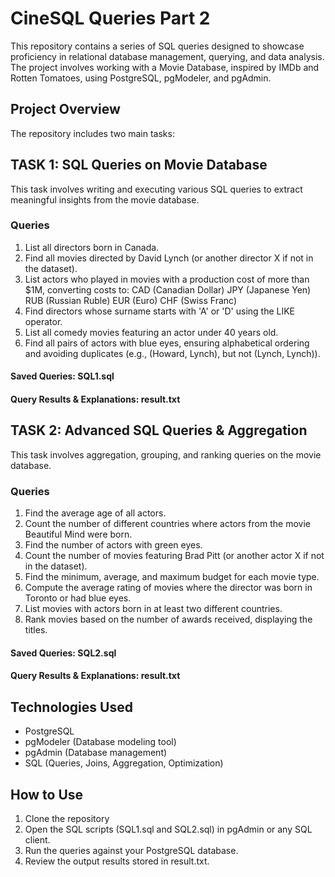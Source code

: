 # CineSQL Queries Part 2
This repository contains a series of SQL queries designed to showcase proficiency in relational database management, querying, and data analysis. The project involves working with a Movie Database, inspired by IMDb and Rotten Tomatoes, using PostgreSQL, pgModeler, and pgAdmin.

## Project Overview
The repository includes two main tasks:

## TASK 1: SQL Queries on Movie Database
This task involves writing and executing various SQL queries to extract meaningful insights from the movie database.

### Queries
1. List all directors born in Canada.
2. Find all movies directed by David Lynch (or another director X if not in the dataset).
3. List actors who played in movies with a production cost of more than $1M, converting costs to:
   CAD (Canadian Dollar)
   JPY (Japanese Yen)
   RUB (Russian Ruble)
   EUR (Euro)
   CHF (Swiss Franc)
4. Find directors whose surname starts with 'A' or 'D' using the LIKE operator.
5. List all comedy movies featuring an actor under 40 years old.
6. Find all pairs of actors with blue eyes, ensuring alphabetical ordering and avoiding duplicates (e.g., (Howard, Lynch), but not (Lynch, Lynch)).

#### Saved Queries: SQL1.sql
#### Query Results & Explanations: result.txt

## TASK 2: Advanced SQL Queries & Aggregation
This task involves aggregation, grouping, and ranking queries on the movie database.

### Queries
1. Find the average age of all actors.
2. Count the number of different countries where actors from the movie Beautiful Mind were born.
3. Find the number of actors with green eyes.
4. Count the number of movies featuring Brad Pitt (or another actor X if not in the dataset).
5. Find the minimum, average, and maximum budget for each movie type.
6. Compute the average rating of movies where the director was born in Toronto or had blue eyes.
7. List movies with actors born in at least two different countries.
8. Rank movies based on the number of awards received, displaying the titles.

#### Saved Queries: SQL2.sql
#### Query Results & Explanations: result.txt

## Technologies Used
* PostgreSQL
* pgModeler (Database modeling tool)
* pgAdmin (Database management)
* SQL (Queries, Joins, Aggregation, Optimization)

## How to Use
1. Clone the repository
2. Open the SQL scripts (SQL1.sql and SQL2.sql) in pgAdmin or any SQL client.
3. Run the queries against your PostgreSQL database.
4. Review the output results stored in result.txt.

